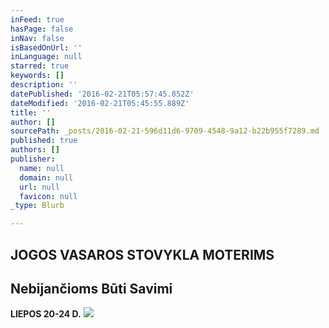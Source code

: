 ```yaml
---
inFeed: true
hasPage: false
inNav: false
isBasedOnUrl: ''
inLanguage: null
starred: true
keywords: []
description: ''
datePublished: '2016-02-21T05:57:45.852Z'
dateModified: '2016-02-21T05:45:55.889Z'
title: ''
author: []
sourcePath: _posts/2016-02-21-596d11d6-9709-4548-9a12-b22b955f7289.md
published: true
authors: []
publisher:
  name: null
  domain: null
  url: null
  favicon: null
_type: Blurb

---
```

## JOGOS VASAROS STOVYKLA MOTERIMS 

## Nebijančioms Būti Savimi

**LIEPOS 20-24 D.**
![](https://s3-us-west-2.amazonaws.com/the-grid-img/p/bbe62f840d197a8695666c53043b58906ebd8eef.jpg)